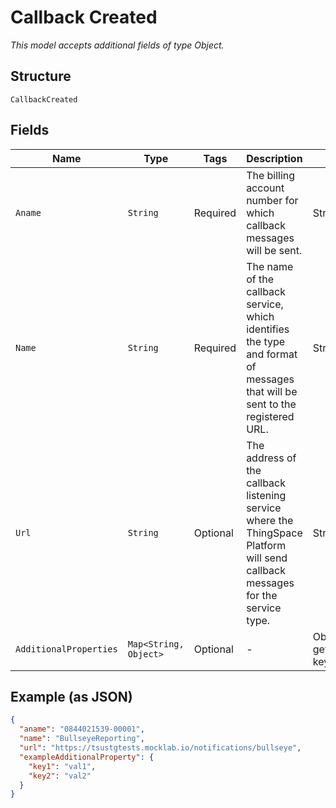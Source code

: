 
# Callback Created

*This model accepts additional fields of type Object.*

## Structure

`CallbackCreated`

## Fields

| Name | Type | Tags | Description | Getter | Setter |
|  --- | --- | --- | --- | --- | --- |
| `Aname` | `String` | Required | The billing account number for which callback messages will be sent. | String getAname() | setAname(String aname) |
| `Name` | `String` | Required | The name of the callback service, which identifies the type and format of messages that will be sent to the registered URL. | String getName() | setName(String name) |
| `Url` | `String` | Optional | The address of the callback listening service where the ThingSpace Platform will send callback messages for the service type. | String getUrl() | setUrl(String url) |
| `AdditionalProperties` | `Map<String, Object>` | Optional | - | Object getAdditionalProperty(String key) | additionalProperty(String key, Object value) |

## Example (as JSON)

```json
{
  "aname": "0844021539-00001",
  "name": "BullseyeReporting",
  "url": "https://tsustgtests.mocklab.io/notifications/bullseye",
  "exampleAdditionalProperty": {
    "key1": "val1",
    "key2": "val2"
  }
}
```

